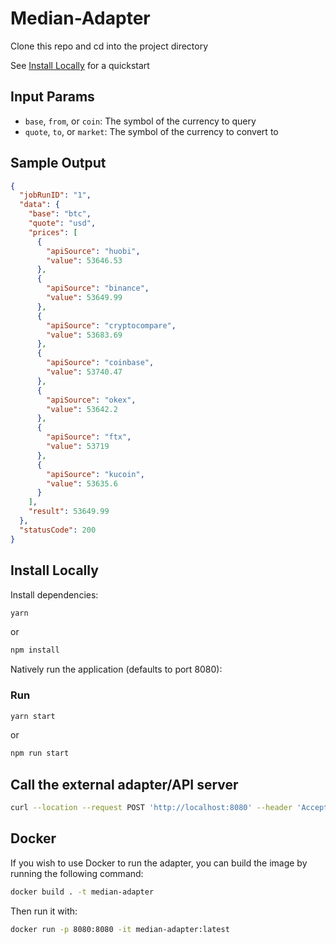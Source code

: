 # Median-Adapter

Clone this repo and cd into the project directory

See [Install Locally](#install-locally) for a quickstart

## Input Params

- `base`, `from`, or `coin`: The symbol of the currency to query
- `quote`, `to`, or `market`: The symbol of the currency to convert to

## Sample Output

```json
{
  "jobRunID": "1",
  "data": {
    "base": "btc",
    "quote": "usd",
    "prices": [
      {
        "apiSource": "huobi",
        "value": 53646.53
      },
      {
        "apiSource": "binance",
        "value": 53649.99
      },
      {
        "apiSource": "cryptocompare",
        "value": 53683.69
      },
      {
        "apiSource": "coinbase",
        "value": 53740.47
      },
      {
        "apiSource": "okex",
        "value": 53642.2
      },
      {
        "apiSource": "ftx",
        "value": 53719
      },
      {
        "apiSource": "kucoin",
        "value": 53635.6
      }
    ],
    "result": 53649.99
  },
  "statusCode": 200
}
```

## Install Locally

Install dependencies:

```bash
yarn
```
or
```bash
npm install
```

Natively run the application (defaults to port 8080):

### Run

```bash
yarn start
```
or
```bash
npm run start
```

## Call the external adapter/API server

```bash
curl --location --request POST 'http://localhost:8080' --header 'Accept: application/json' --header 'Content-Type: application/json' --data '{"data": {"base":"btc","quote":"usd"}}'
```

## Docker

If you wish to use Docker to run the adapter, you can build the image by running the following command:

```bash
docker build . -t median-adapter
```

Then run it with:

```bash
docker run -p 8080:8080 -it median-adapter:latest
```
